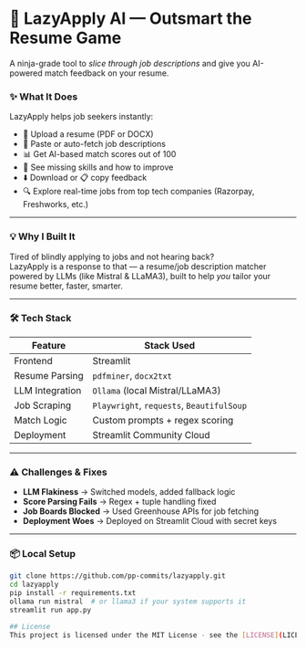 # 🤖 LazyApply AI — Outsmart the Resume Game

A ninja-grade tool to *slice through job descriptions* and give you AI-powered match feedback on your resume.

### ✨ What It Does
LazyApply helps job seekers instantly:
- 📄 Upload a resume (PDF or DOCX)
- 🧠 Paste or auto-fetch job descriptions
- 📊 Get AI-based match scores out of 100
- 🧩 See missing skills and how to improve
- ⬇️ Download or 📋 copy feedback
- 🔍 Explore real-time jobs from top tech companies (Razorpay, Freshworks, etc.)

---

### 💡 Why I Built It
Tired of blindly applying to jobs and not hearing back?  
LazyApply is a response to that — a resume/job description matcher powered by LLMs (like Mistral & LLaMA3), built to help *you* tailor your resume better, faster, smarter.

---

### 🛠️ Tech Stack

| Feature                | Stack Used                         |
|------------------------|-------------------------------------|
| Frontend               | Streamlit                          |
| Resume Parsing         | `pdfminer`, `docx2txt`              |
| LLM Integration        | `Ollama` (local Mistral/LLaMA3)     |
| Job Scraping           | `Playwright`, `requests`, `BeautifulSoup` |
| Match Logic            | Custom prompts + regex scoring     |
| Deployment             | Streamlit Community Cloud          |

---

### ⚠️ Challenges & Fixes

- **LLM Flakiness** → Switched models, added fallback logic
- **Score Parsing Fails** → Regex + tuple handling fixed
- **Job Boards Blocked** → Used Greenhouse APIs for job fetching
- **Deployment Woes** → Deployed on Streamlit Cloud with secret keys

---

### 📦 Local Setup

```bash
git clone https://github.com/pp-commits/lazyapply.git
cd lazyapply
pip install -r requirements.txt
ollama run mistral  # or llama3 if your system supports it
streamlit run app.py

## License
This project is licensed under the MIT License - see the [LICENSE](LICENSE) file for details.
